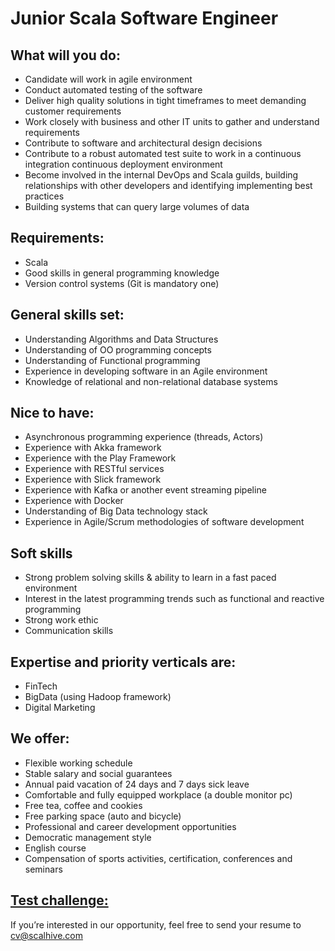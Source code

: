 #  Junior Scala Software Engineer

## What will you do:
- Candidate will work in agile environment
- Conduct automated testing of the software
- Deliver high quality solutions in tight timeframes to meet demanding customer requirements
- Work closely with business and other IT units to gather and understand requirements
- Contribute to software and architectural design decisions
- Contribute to a robust automated test suite to work in a continuous integration continuous deployment environment
- Become involved in the internal DevOps and Scala guilds, building relationships with other developers and identifying implementing best practices
- Building systems that can query large volumes of data



## Requirements:
- Scala 
- Good skills in general programming knowledge
- Version control systems (Git is mandatory one)



## General skills set:
- Understanding Algorithms and Data Structures
- Understanding of OO programming concepts
- Understanding of Functional programming
- Experience in developing software in an Agile environment
- Knowledge of relational and non-relational database systems



## Nice to have:
- Asynchronous programming experience (threads, Actors)
- Experience with Akka framework
- Experience with the Play Framework 
- Experience with RESTful services
- Experience with Slick framework
- Experience with Kafka or another event streaming pipeline
- Experience with Docker
- Understanding of Big Data technology stack
- Experience in Agile/Scrum methodologies of software development 


## Soft skills
- Strong problem solving skills & ability to learn in a fast paced environment
- Interest in the latest programming trends such as functional and reactive programming
- Strong work ethic
- Communication skills


## Expertise and priority verticals are:
- FinTech
- BigData (using Hadoop framework)
- Digital Marketing


## We offer:
- Flexible working schedule
- Stable salary and social guarantees
- Annual paid vacation of 24 days and 7 days sick leave
- Comfortable and fully equipped workplace (a double monitor pc)
- Free tea, coffee and cookies
- Free parking space (auto and bicycle)
- Professional and career development opportunities
- Democratic management style
- English course
- Compensation of sports activities, certification, conferences and seminars


## [Test challenge:](Junior_Scala_Software_Engineer_Challenge)


If you’re interested in our opportunity, feel free to send your resume to
cv@scalhive.com

